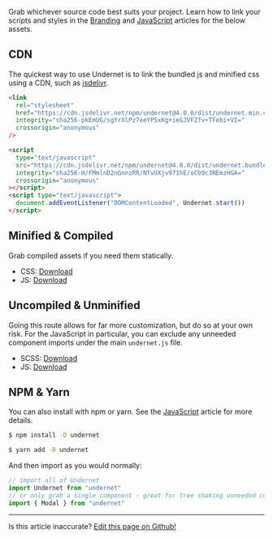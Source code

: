 Grab whichever source code best suits your project. Learn how to link your scripts and styles in the [Branding](/docs/overview/branding) and [JavaScript](/docs/overview/javascript) articles for the below assets.

## CDN

The quickest way to use Undernet is to link the bundled js and minified css using a CDN, such as [jsdelivr](https://jsdelivr.com).

```html
<link
  rel="stylesheet"
  href="https://cdn.jsdelivr.net/npm/undernet@4.0.0/dist/undernet.min.css"
  integrity="sha256-pkEmUG/sgYrXlPz7eeYP5xKg+ieGJVFZfv+TFebi+VI="
  crossorigin="anonymous"
/>
```

```html
<script
  type="text/javascript"
  src="https://cdn.jsdelivr.net/npm/undernet@4.0.0/dist/undernet.bundle.min.js"
  integrity="sha256-H/FMmlnD2nGnnzRR/NTvUXjv971hE/oCb9c3NEmzHGA="
  crossorigin="anonymous"
></script>
<script type="text/javascript">
  document.addEventListener("DOMContentLoaded", Undernet.start())
</script>
```

## Minified & Compiled

Grab compiled assets if you need them statically.

- CSS: [Download](https://github.com/geotrev/undernet/raw/master/dist/undernet.css.zip)
- JS: [Download](https://github.com/geotrev/undernet/raw/master/dist/undernet.js.zip)

## Uncompiled & Unminified

Going this route allows for far more customization, but do so at your own risk. For the JavaScript in particular, you can exclude any unneeded component imports under the main `undernet.js` file.

- SCSS: [Download](https://github.com/geotrev/undernet/raw/master/dist/undernet.scss.zip)
- JS: [Download](https://github.com/geotrev/undernet/raw/master/dist/undernet.modules.js.zip)

## NPM & Yarn

You can also install with npm or yarn. See the [JavaScript](/docs/overview/javascript) article for more details.

```sh
$ npm install -D undernet
```

```sh
$ yarn add -D undernet
```

And then import as you would normally:

```js
// import all of Undernet
import Undernet from "undernet"
// or only grab a single component - great for tree shaking unneeded components
import { Modal } from "undernet"
```

<hr />
<p class="has-right-text">Is this article inaccurate? <a href="https://github.com/geotrev/undernet/tree/master/docs/download.md">Edit this page on Github!</a></p>
